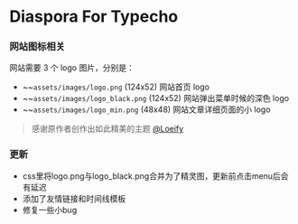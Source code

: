 # Diaspora For Typecho

### 网站图标相关

网站需要 3 个 logo 图片，分别是：

- ~~`assets/images/logo.png` (124x52) 网站首页 logo
- ~~`assets/images/logo_black.png` (124x52) 网站弹出菜单时候的深色 logo
- ~~`assets/images/logo_min.png` (48x48) 网站文章详细页面的小 logo

> 感谢原作者创作出如此精美的主题 [@Loeify](https://github.com/LoeiFy/Diaspora)

### 更新
- css里将logo.png与logo_black.png合并为了精灵图，更新前点击menu后会有延迟
- 添加了友情链接和时间线模板
- 修复一些小bug
